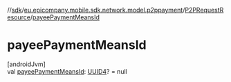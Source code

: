 //[sdk](../../../index.md)/[eu.epicompany.mobile.sdk.network.model.p2ppayment](../index.md)/[P2PRequestResource](index.md)/[payeePaymentMeansId](payee-payment-means-id.md)

# payeePaymentMeansId

[androidJvm]\
val [payeePaymentMeansId](payee-payment-means-id.md): [UUID4](../../eu.epicompany.mobile.android.datatypes/index.md#229649042%2FClasslikes%2F462465411)? = null
